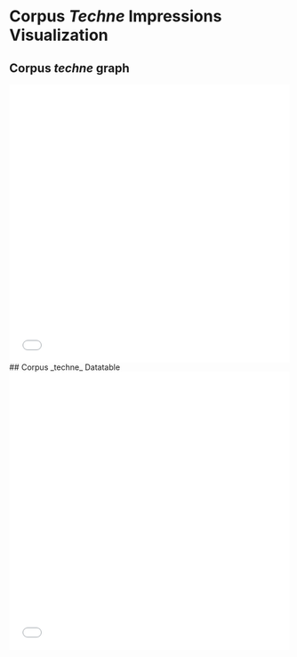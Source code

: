 # Corpus _Techne_ Impressions Visualization
## Corpus _techne_ graph
<iframe src="visualizations/corpus_visualization.html"
    sandbox="allow-same-origin allow-scripts"
    width="100%"
    height="500"
    scrolling="no"
    seamless="seamless"
    frameborder="0">
</iframe>
## Corpus _techne_ Datatable
<iframe src="visualizations/corpus_datatable.html"
    sandbox="allow-same-origin allow-scripts"
    width="100%"
    height="500"
    scrolling="no"
    seamless="seamless"
    frameborder="0">
</iframe>
